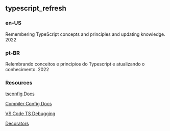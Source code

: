 ## typescript_refresh

### en-US
Remembering TypeScript concepts and principles and updating knowledge. 2022

### pt-BR
Relembrando conceitos e princípios do Typescript e atualizando o conhecimento. 2022

### Resources

[tsconfig Docs](https://www.typescriptlang.org/docs/handbook/tsconfig-json.html)

[Compiler Config Docs](https://www.typescriptlang.org/docs/handbook/compiler-options.html)

[VS Code TS Debugging](https://code.visualstudio.com/docs/typescript/typescript-debugging)

[Decorators](https://www.typescriptlang.org/docs/handbook/decorators.html)

